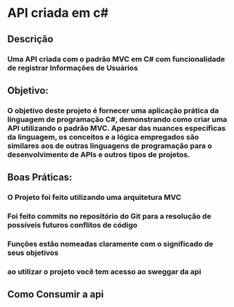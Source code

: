 # API criada em c# 
## Descrição
### Uma API criada com o padrão MVC em C# com funcionalidade de registrar Informações de Usuários
## Objetivo:
### O objetivo deste projeto é fornecer uma aplicação prática da linguagem de programação C#, demonstrando como criar uma API utilizando o padrão MVC. Apesar das nuances específicas da linguagem, os conceitos e a lógica empregados são similares aos de outras linguagens de programação para o desenvolvimento de APIs e outros tipos de projetos.

## Boas Práticas:
### O Projeto foi feito utilizando uma arquitetura MVC
### Foi feito commits no repositório do Git para a resolução de possíveis futuros conflitos de código
### Funções estão nomeadas claramente com o significado de seus objetivos
### ao utilizar o projeto você tem acesso ao sweggar da api


## Como Consumir a api
